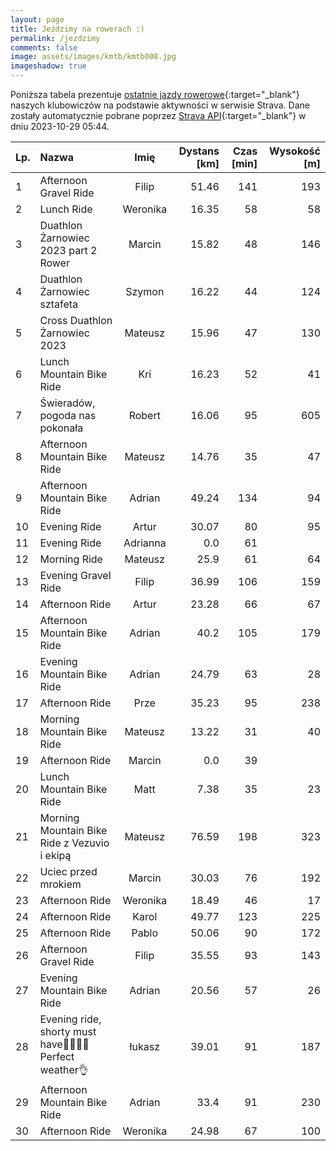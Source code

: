 ```yaml
---
layout: page
title: Jeździmy na rowerach :)
permalink: /jezdzimy
comments: false
image: assets/images/kmtb/kmtb008.jpg
imageshadow: true
---
```


Poniższa tabela prezentuje [ostatnie jazdy rowerowe](https://www.strava.com/clubs/336381){:target="_blank"} naszych klubowiczów na podstawie aktywności w serwisie Strava. Dane zostały automatycznie pobrane poprzez [Strava API](https://developers.strava.com/docs/reference/#api-Clubs-getClubActivitiesById){:target="_blank"} w dniu 2023-10-29 05:44.

Lp. | Nazwa | Imię | Dystans [km] | Czas [min] | Wysokość [m]
:--- | :--- | :---: | ---: | ---: | ---:
1|Afternoon Gravel Ride|Filip|51.46|141|193
2|Lunch Ride|Weronika|16.35|58|58
3|Duathlon Żarnowiec 2023 part 2 Rower|Marcin|15.82|48|146
4|Duathlon Żarnowiec sztafeta|Szymon|16.22|44|124
5|Cross Duathlon Żarnowiec 2023|Mateusz|15.96|47|130
6|Lunch Mountain Bike Ride|Kri|16.23|52|41
7|Świeradów, pogoda nas pokonała|Robert|16.06|95|605
8|Afternoon Mountain Bike Ride|Mateusz|14.76|35|47
9|Afternoon Mountain Bike Ride|Adrian|49.24|134|94
10|Evening Ride|Artur|30.07|80|95
11|Evening Ride|Adrianna|0.0|61|
12|Morning Ride|Mateusz|25.9|61|64
13|Evening Gravel Ride|Filip|36.99|106|159
14|Afternoon Ride|Artur|23.28|66|67
15|Afternoon Mountain Bike Ride|Adrian|40.2|105|179
16|Evening Mountain Bike Ride|Adrian|24.79|63|28
17|Afternoon Ride|Prze|35.23|95|238
18|Morning Mountain Bike Ride|Mateusz|13.22|31|40
19|Afternoon Ride|Marcin|0.0|39|
20|Lunch Mountain Bike Ride|Matt|7.38|35|23
21|Morning Mountain Bike Ride z Vezuvio i ekipą|Mateusz|76.59|198|323
22|Uciec przed mrokiem|Marcin|30.03|76|192
23|Afternoon Ride|Weronika|18.49|46|17
24|Afternoon Ride|Karol|49.77|123|225
25|Afternoon Ride|Pablo|50.06|90|172
26|Afternoon Gravel Ride|Filip|35.55|93|143
27|Evening Mountain Bike Ride|Adrian|20.56|57|26
28|Evening ride, shorty must have🐝🚴‍♂️🌞Perfect weather👌|łukasz|39.01|91|187
29|Afternoon Mountain Bike Ride|Adrian|33.4|91|230
30|Afternoon Ride|Weronika|24.98|67|100
